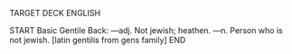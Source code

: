 TARGET DECK
ENGLISH

START
Basic
Gentile
Back: —adj. Not jewish; heathen. —n. Person who is not jewish. [latin gentilis from gens family]
END
